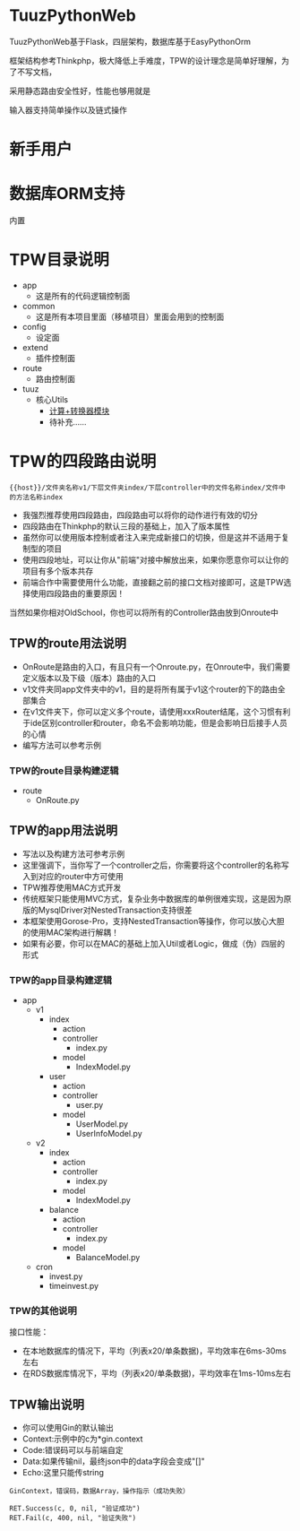 # TuuzPythonWeb

TuuzPythonWeb基于Flask，四层架构，数据库基于EasyPythonOrm

框架结构参考Thinkphp，极大降低上手难度，TPW的设计理念是简单好理解，为了不写文档，

采用静态路由安全性好，性能也够用就是

输入器支持简单操作以及链式操作

# 新手用户

# 数据库ORM支持

内置

# TPW目录说明

- app
    - 这是所有的代码逻辑控制面
- common
    - 这是所有本项目里面（移植项目）里面会用到的控制面
- config
    - 设定面
- extend
    - 插件控制面
- route
    - 路由控制面
- tuuz
    - 核心Utils
        - [计算+转换器模块](https://github.com/tobycroft/Calc)
        - 待补充……

# TPW的四段路由说明

~~~
{{host}}/文件夹名称v1/下层文件夹index/下层controller中的文件名称index/文件中的方法名称index
~~~

- 我强烈推荐使用四段路由，四段路由可以将你的动作进行有效的切分
- 四段路由在Thinkphp的默认三段的基础上，加入了版本属性
- 虽然你可以使用版本控制或者注入来完成新接口的切换，但是这并不适用于复制型的项目
- 使用四段地址，可以让你从"前端"对接中解放出来，如果你愿意你可以让你的项目有多个版本共存
- 前端合作中需要使用什么功能，直接翻之前的接口文档对接即可，这是TPW选择使用四段路由的重要原因！

当然如果你相对OldSchool，你也可以将所有的Controller路由放到Onroute中

## TPW的route用法说明

- OnRoute是路由的入口，有且只有一个Onroute.py，在Onroute中，我们需要定义版本以及下级（版本）路由的入口
- v1文件夹同app文件夹中的v1，目的是将所有属于v1这个router的下的路由全部集合
- 在v1文件夹下，你可以定义多个route，请使用xxxRouter结尾，这个习惯有利于ide区别controller和router，命名不会影响功能，但是会影响日后接手人员的心情
- 编写方法可以参考示例

### TPW的route目录构建逻辑

- route
    - OnRoute.py

## TPW的app用法说明

- 写法以及构建方法可参考示例
- 这里强调下，当你写了一个controller之后，你需要将这个controller的名称写入到对应的router中方可使用
- TPW推荐使用MAC方式开发
- 传统框架只能使用MVC方式，复杂业务中数据库的单例很难实现，这是因为原版的MysqlDriver对NestedTransaction支持很差
- 本框架使用Gorose-Pro，支持NestedTransaction等操作，你可以放心大胆的使用MAC架构进行解耦！
- 如果有必要，你可以在MAC的基础上加入Util或者Logic，做成（伪）四层的形式

### TPW的app目录构建逻辑

- app
    - v1
        - index
            - action
            - controller
                - index.py
            - model
                - IndexModel.py
        - user
            - action
            - controller
                - user.py
            - model
                - UserModel.py
                - UserInfoModel.py
    - v2
        - index
            - action
            - controller
                - index.py
            - model
                - IndexModel.py
        - balance
            - action
            - controller
                - index.py
            - model
                - BalanceModel.py
    - cron
      - invest.py
      - timeinvest.py

### TPW的其他说明

接口性能：

- 在本地数据库的情况下，平均（列表x20/单条数据)，平均效率在6ms-30ms左右
- 在RDS数据库情况下，平均（列表x20/单条数据)，平均效率在1ms-10ms左右

## TPW输出说明

- 你可以使用Gin的默认输出
- Context:示例中的c为*gin.context
- Code:错误码可以与前端自定
- Data:如果传输nil，最终json中的data字段会变成"[]"
- Echo:这里只能传string

```
GinContext，错误码，数据Array，操作指示（成功失败）

RET.Success(c, 0, nil, "验证成功")
RET.Fail(c, 400, nil, "验证失败")
```
